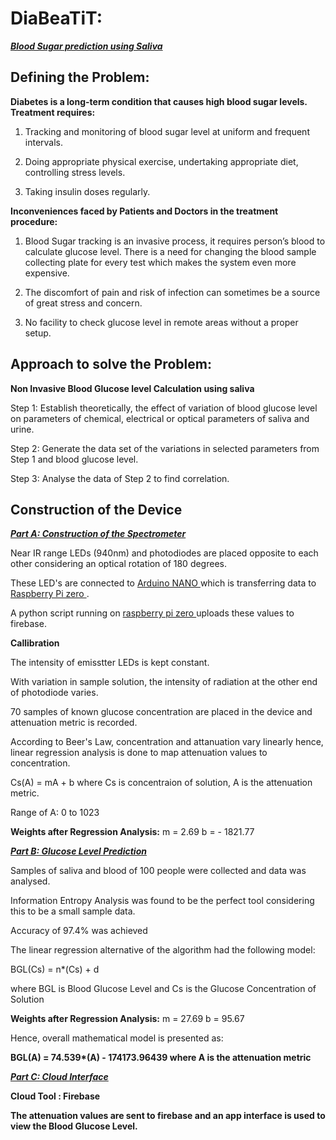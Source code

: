 # DiaBeaTiT: 
<b><i><u>Blood Sugar prediction using Saliva</b></i></u>

## Defining the Problem:

<b>Diabetes is a long-term condition that causes high blood sugar levels. Treatment requires:</b>

1. Tracking and monitoring of blood sugar level at uniform and frequent intervals.

2. Doing appropriate physical exercise, undertaking appropriate diet, controlling stress levels.

3. Taking insulin doses regularly.

<b>Inconveniences faced by Patients and Doctors in the treatment procedure:</b>

1.  Blood Sugar tracking is an invasive process, it requires person’s blood to calculate glucose level. There is a need for changing the blood sample collecting plate for every test which makes the system even more expensive.

2.  The discomfort of pain and risk of infection can sometimes be a source of great stress and concern.
    
3.  No facility to check glucose level in remote areas without a proper setup.
    
## Approach to solve the Problem:

<b>Non Invasive Blood Glucose level Calculation using saliva </b> 
  
Step 1:
Establish theoretically, the effect of variation of blood glucose level on parameters of chemical, electrical or optical parameters of saliva and urine.

Step 2:
Generate the data set of the variations in selected parameters from Step 1 and blood glucose level.

Step 3:
Analyse the data of Step 2 to find correlation. 

## Construction of the Device

<i> <u> <b>Part A: Construction of the Spectrometer </i> </u></b>

Near IR range LEDs (940nm) and photodiodes are placed opposite to each other considering an optical rotation of 180 degrees. 

These LED's are connected to <u>Arduino NANO </u> which is transferring data to <u>Raspberry Pi zero </u>.

A python script running on <u>raspberry pi zero </u>  uploads  these values to firebase.

<b> Callibration</b>

The intensity of emisstter LEDs is kept constant.

With variation in sample solution, the intensity of radiation at the other end of photodiode varies.

70 samples of known glucose concentration are placed in the device and attenuation metric is recorded.

According to Beer's Law, concentration and attanuation vary linearly hence, linear regression analysis is done to map attenuation values to concentration.  

Cs(A) = mA + b where Cs is concentraion of solution, A is the attenuation metric.

Range of A: 0 to 1023

<b>Weights after Regression Analysis:</b>
m = 2.69
b = - 1821.77

<b><i> <u> Part B: Glucose Level Prediction </i> </u></b>

Samples of saliva and blood of 100 people were collected and data was analysed. 

Information Entropy Analysis was found to be the perfect tool considering this to be a small sample data. 

Accuracy of 97.4% was achieved

The linear regression alternative of the algorithm had the following model:

BGL(Cs) = n*(Cs) + d

where BGL is Blood Glucose Level and Cs is the Glucose Concentration of Solution

<b>Weights after Regression Analysis:</b>
m = 27.69
b = 95.67

Hence, overall mathematical model is presented as:

<b> BGL(A) = 74.539*(A) - 174173.96439
where A is the attenuation metric

<i> <u><b> Part C: Cloud Interface </i> </u></b>

Cloud Tool : Firebase

The attenuation values are sent to firebase and an app interface is used to view the Blood Glucose Level.

